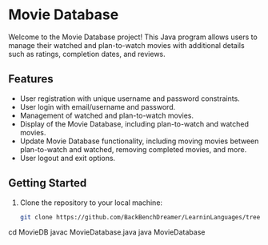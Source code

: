 
# Movie Database

Welcome to the Movie Database project! This Java program allows users to manage their watched and plan-to-watch movies with additional details such as ratings, completion dates, and reviews.

## Features

- User registration with unique username and password constraints.
- User login with email/username and password.
- Management of watched and plan-to-watch movies.
- Display of the Movie Database, including plan-to-watch and watched movies.
- Update Movie Database functionality, including moving movies between plan-to-watch and watched, removing completed movies, and more.
- User logout and exit options.

## Getting Started

1. Clone the repository to your local machine:

   ```bash
   git clone https://github.com/BackBenchDreamer/LearninLanguages/tree/main/Java/MovieD.git
cd MovieDB
javac MovieDatabase.java
java MovieDatabase
